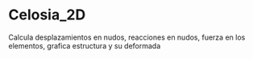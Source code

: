 # Celosia_2D
Calcula desplazamientos en nudos, reacciones en nudos, fuerza en los elementos, grafica estructura y su deformada
